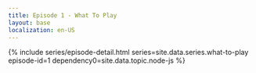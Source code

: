 ```yaml
---
title: Episode 1 - What To Play
layout: base
localization: en-US
---
```


{% include series/episode-detail.html
    series=site.data.series.what-to-play
    episode-id=1
    dependency0=site.data.topic.node-js
%}